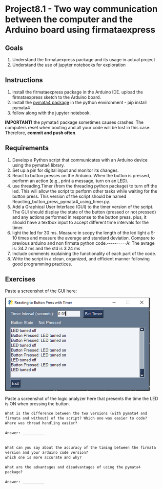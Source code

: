 # Project8.1 - Two way communication between the computer and the Arduino board using firmataexpress

## Goals
1. Understand the firmataexpress package and its usage in actual project
2. Understand the use of jupyter notebooks for exploration

## Instructions
1. Install the firmataexpress package in the Arduino IDE. upload the firmataexpress sketch to the Arduino board.
2. Install the [pymata4 package](https://mryslab.github.io/pymata4/install_pymata4/) in the python environment - pip install pymata4 
3. follow along with the jupyter notebook.

**IMPORTANT!** the pymata4 package sometimes causes crashes. The computers reset when booting and all your code will be lost in this case. Therefore, **commit and push often**.

## Requirements

1. Develop a Python script that communicates with an Arduino device using the pymata4 library.
2. Set up a pin for digital input and monitor its changes.
3. React to button presses on the Arduino. When the button is pressed, perform an action (e.g., print a message, turn on an LED).
5. use threading.Timer (from the threading python package) to turn off the led. This will allow the script to perform other tasks while waiting for the button press. This version of the script should be named Reacting_button_press_pymata4_using_timer.py.
6. Add a Graphical User Interface (GUI) to the timer version of the script. The GUI should display the state of the button (pressed or not pressed) and any actions performed in response to the button press. plus, it should have a textbox input to accept different time intervals for the timer.
7. light the led for 30 ms. Measure in scopy the length of the led light a 5-10 times and measure the average and standard deviation. Compare to previous arduino and non firmata python code.----------A: The avrage is: 34.2 ms
and the std is 3.24 ms
8. Include comments explaining the functionality of each part of the code.
9. Write the script in a clean, organized, and efficient manner following good programming practices.


## Exercises
Paste a screenshot of the GUI here:

![alt text](using_firmata_to_turn_light.PNG)

Paste a screenshot of the logic analyzer here that presents the time the LED is ON when pressing the button.

```
What is the difference between the two versions (with pymata4 and firmata and without) of the script? Which one was easier to code? Where was thread handling easier?

Answer: __________


What can you say about the accuracy of the timing between the firmata version and your arduino code version?
which one is more accurate and why?

What are the advantages and disadvantages of using the pymata4 package?

Answer: __________